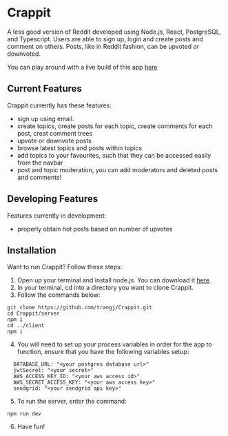 # Crappit

A less good version of Reddit developed using Node.js, React, PostgreSQL, and Typescript. Users are able to sign up, login and create posts and comment on others. Posts, like in Reddit fashion, can be upvoted or downvoted.

You can play around with a live build of this app [here](https://crappit.netlify.app/)

## Current Features

Crappit currently has these features:

- sign up using email.
- create topics, create posts for each topic, create comments for each post, creat comment trees
- upvote or downvote posts
- browse latest topics and posts within topics
- add topics to your favourites, such that they can be accessed easily from the navbar
- post and topic moderation, you can add moderators and deleted posts and comments!

## Developing Features

Features currently in development:

- properly obtain hot posts based on number of upvotes

## Installation

Want to run Crappit? Follow these steps:

1. Open up your terminal and install node.js. You can download it [here](https://nodejs.org/en/download/).
2. In your terminal, cd into a directory you want to clone Crappit.
3. Follow the commands below:

```
git clone https://github.com/trangj/Crappit.git
cd Crappit/server
npm i
cd ../client
npm i
```

4. You will need to set up your process variables in order for the app to function, ensure that you have the following variables setup:

```
  DATABASE_URL: "<your postgres database url>"
  jwtSecret: "<your secret>"
  AWS_ACCESS_KEY_ID: "<your aws access id>"
  AWS_SECRET_ACCESS_KEY: "<your aws access key>"
  sendgrid: "<your sendgrid api key>"
```

5. To run the server, enter the command:

```
npm run dev
```

6. Have fun!
